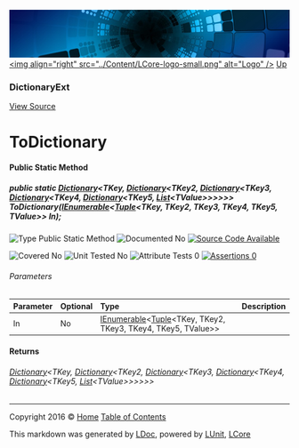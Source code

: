 ![](../Content/LCore-banner-small.png "")
[&lt;img align=&quot;right&quot; src=&quot;../Content/LCore-logo-small.png&quot; alt=&quot;Logo&quot; /&gt;](../../README.md)
[Up](DictionaryExt.md)

### DictionaryExt
[View Source](../Extensions/Reference%20Types/DictionaryExt.cs)

# ToDictionary

#### Public Static Method

##### public static <a href="https://msdn.microsoft.com/en-us/library/xfhwa508.aspx" alt="" target="_blank">Dictionary</a>&lt;TKey, <a href="https://msdn.microsoft.com/en-us/library/xfhwa508.aspx" alt="" target="_blank">Dictionary</a>&lt;TKey2, <a href="https://msdn.microsoft.com/en-us/library/xfhwa508.aspx" alt="" target="_blank">Dictionary</a>&lt;TKey3, <a href="https://msdn.microsoft.com/en-us/library/xfhwa508.aspx" alt="" target="_blank">Dictionary</a>&lt;TKey4, <a href="https://msdn.microsoft.com/en-us/library/xfhwa508.aspx" alt="" target="_blank">Dictionary</a>&lt;TKey5, <a href="https://msdn.microsoft.com/en-us/library/6sh2ey19.aspx" alt="" target="_blank">List</a>&lt;TValue&gt;&gt;&gt;&gt;&gt;&gt; ToDictionary(<a href="https://msdn.microsoft.com/en-us/library/78dfe2yb.aspx" alt="" target="_blank">IEnumerable</a>&lt;<a href="https://msdn.microsoft.com/en-us/library/dd386877.aspx" alt="" target="_blank">Tuple</a>&lt;TKey, TKey2, TKey3, TKey4, TKey5, TValue&gt;&gt; In);

![Type Public Static Method](http://b.repl.ca/v1/Type-Public%20Static%20Method-blue.png "")     ![Documented No](http://b.repl.ca/v1/Documented-No-red.png "") [![Source Code Available](http://b.repl.ca/v1/Source%20Code-Available-brightgreen.png "")](../Extensions/Reference%20Types/DictionaryExt.cs#L656)

![Covered No](http://b.repl.ca/v1/Covered-No-red.png "") ![Unit Tested No](http://b.repl.ca/v1/Unit%20Tested-No-lightgrey.png "") ![Attribute Tests 0](http://b.repl.ca/v1/Attribute%20Tests-0-lightgrey.png "") [![Assertions 0](http://b.repl.ca/v1/Assertions-0-lightgrey.png "")](../Extensions/Reference%20Types/DictionaryExt.cs)

###### Parameters

Parameter | Optional | Type | Description
:---  | :---  | :---  | :--- 
In | No | <a href="https://msdn.microsoft.com/en-us/library/78dfe2yb.aspx" alt="" target="_blank">IEnumerable</a>&lt;<a href="https://msdn.microsoft.com/en-us/library/dd386877.aspx" alt="" target="_blank">Tuple</a>&lt;TKey, TKey2, TKey3, TKey4, TKey5, TValue&gt;&gt; | 


#### Returns

###### <a href="https://msdn.microsoft.com/en-us/library/xfhwa508.aspx" alt="" target="_blank">Dictionary</a>&lt;TKey, <a href="https://msdn.microsoft.com/en-us/library/xfhwa508.aspx" alt="" target="_blank">Dictionary</a>&lt;TKey2, <a href="https://msdn.microsoft.com/en-us/library/xfhwa508.aspx" alt="" target="_blank">Dictionary</a>&lt;TKey3, <a href="https://msdn.microsoft.com/en-us/library/xfhwa508.aspx" alt="" target="_blank">Dictionary</a>&lt;TKey4, <a href="https://msdn.microsoft.com/en-us/library/xfhwa508.aspx" alt="" target="_blank">Dictionary</a>&lt;TKey5, <a href="https://msdn.microsoft.com/en-us/library/6sh2ey19.aspx" alt="" target="_blank">List</a>&lt;TValue&gt;&gt;&gt;&gt;&gt;&gt;



---

Copyright 2016 &copy; [Home](../../README.md) [Table of Contents](../../TableOfContents.md)

This markdown was generated by [LDoc](https://github.com/CodeSingularity/LDoc), powered by [LUnit](https://github.com/CodeSingularity/LUnit), [LCore](https://github.com/CodeSingularity/LCore)
